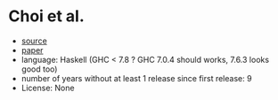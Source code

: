 # Choi et al.

- [source](https://github.com/kwanghoon/JavaAnalysis)
- [paper](https://www.sciencedirect.com/science/article/pii/S0020019014001069)
- language: Haskell (GHC < 7.8 ? GHC 7.0.4 should works, 7.6.3 looks good too)
- number of years without at least 1 release since first release: 9
- License: None

